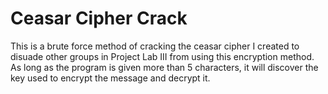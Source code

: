  # Ceasar Cipher Crack
This is a brute force method of cracking the ceasar cipher I created to disuade other groups in Project Lab III from using this encryption method. 
As long as the program is given more than 5 characters, it will discover the key used to encrypt the message and decrypt it.
